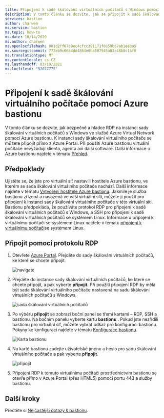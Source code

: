 ```yaml
---
title: Připojení k sadě škálování virtuálních počítačů s Windows pomocí Azure bastionu | Microsoft Docs
description: V tomto článku se dozvíte, jak se připojit k sadě škálování virtuálních počítačů Azure pomocí Azure bastionu.
services: bastion
author: charwen
ms.service: bastion
ms.topic: how-to
ms.date: 10/14/2020
ms.author: charwen
ms.openlocfilehash: 001d2ff6789ec4cfcc391171f0859b67ab1ee0a5
ms.sourcegitcommit: 772eb9c6684dd4864e0ba507945a83e48b8c16f0
ms.translationtype: MT
ms.contentlocale: cs-CZ
ms.lasthandoff: 03/19/2021
ms.locfileid: "92077775"
---
```

# <a name="connect-to-a-virtual-machine-scale-set-using-azure-bastion"></a>Připojení k sadě škálování virtuálního počítače pomocí Azure bastionu

V tomto článku se dozvíte, jak bezpečně a hladce RDP na instanci sady škálování virtuálních počítačů s Windows ve službě Azure Virtual Network pomocí Azure bastionu. K instanci sady škálování virtuálního počítače se můžete připojit přímo z Azure Portal. Při použití Azure bastionu virtuální počítače nevyžadují klienta, agenta ani další software. Další informace o Azure bastionu najdete v tématu [Přehled](bastion-overview.md).

## <a name="prerequisites"></a>Předpoklady

Ujistěte se, že jste pro virtuální síť nastavili hostitele Azure bastionu, ve kterém se sada škálování virtuálního počítače nachází. Další informace najdete v tématu [Vytvoření hostitele Azure bastionu](./tutorial-create-host-portal.md). Jakmile je služba bastionu zřízená a nasazená ve vaší virtuální síti, můžete ji použít pro připojení k instanci sady škálování virtuálního počítače v této virtuální síti. Bastionu předpokládá, že používáte protokol RDP pro připojení k sadě škálování virtuálních počítačů s Windows, a SSH pro připojení k sadě škálování virtuálních počítačů se systémem Linux. Informace o připojení k virtuálnímu počítači se systémem Linux najdete v tématu [připojení k virtuálnímu počítači](bastion-connect-vm-ssh.md)se systémem Linux.

## <a name="connect-using-rdp"></a><a name="rdp"></a>Připojit pomocí protokolu RDP

1. Otevřete [Azure Portal](https://portal.azure.com). Přejděte do sady škálování virtuálních počítačů, ke které se chcete připojit.

   ![navigate](./media/bastion-connect-vm-scale-set/1.png)
2. Přejděte do instance sady škálování virtuálních počítačů, ke které se chcete připojit, a pak vyberte **připojit**. Při použití připojení RDP by měla být sada škálování virtuálního počítače nastavená na sadu škálování virtuálních počítačů s Windows.

   ![sada škálování virtuálních počítačů](./media/bastion-connect-vm-scale-set/2.png)
3. Po výběru **připojit** se zobrazí boční panel se třemi kartami – RDP, SSH a bastionu. Na bočním panelu vyberte kartu **bastionu** . Pokud jste nezřídili bastionu pro virtuální síť, můžete vybrat odkaz pro konfiguraci bastionu. Pokyny ke konfiguraci najdete v tématu [Konfigurace bastionu](./tutorial-create-host-portal.md).

   ![Karta bastionu](./media/bastion-connect-vm-scale-set/3.png)
4. Na kartě bastionu zadejte uživatelské jméno a heslo pro sadu škálování virtuálního počítače a pak vyberte **připojit**.

   ![připojit](./media/bastion-connect-vm-scale-set/4.png)
5. Připojení RDP k tomuto virtuálnímu počítači prostřednictvím bastionu se otevře přímo v Azure Portal (přes HTML5) pomocí portu 443 a služby bastionu.

## <a name="next-steps"></a>Další kroky

Přečtěte si [Nejčastější dotazy k bastionu](bastion-faq.md).
